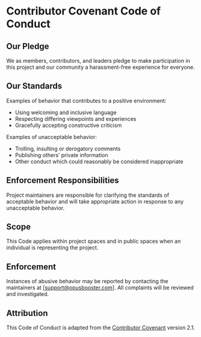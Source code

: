 # Contributor Covenant Code of Conduct

## Our Pledge
We as members, contributors, and leaders pledge to make participation in this
project and our community a harassment-free experience for everyone.

## Our Standards
Examples of behavior that contributes to a positive environment:
* Using welcoming and inclusive language
* Respecting differing viewpoints and experiences
* Gracefully accepting constructive criticism

Examples of unacceptable behavior:
* Trolling, insulting or derogatory comments
* Publishing others’ private information
* Other conduct which could reasonably be considered inappropriate

## Enforcement Responsibilities
Project maintainers are responsible for clarifying the standards of acceptable
behavior and will take appropriate action in response to any unacceptable behavior.

## Scope
This Code applies within project spaces and in public spaces when
an individual is representing the project.

## Enforcement
Instances of abusive behavior may be reported by contacting the maintainers at
[support@opusbooster.com]. All complaints will be reviewed and investigated.

## Attribution
This Code of Conduct is adapted from the
[Contributor Covenant](https://www.contributor-covenant.org) version 2.1.